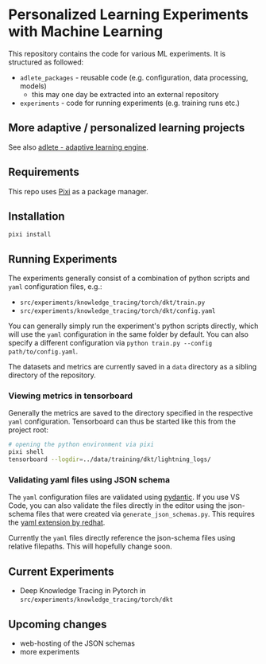 # Personalized Learning Experiments with Machine Learning

This repository contains the code for various ML experiments. It is structured as followed:

- `adlete_packages` - reusable code (e.g. configuration, data processing, models)
  - this may one day be extracted into an external repository
- `experiments` - code for running experiments (e.g. training runs etc.)

## More adaptive / personalized learning projects

See also [adlete - adaptive learning engine](https://gitlab.com/adaptive-learning-engine).

## Requirements

This repo uses [Pixi](https://pixi.sh) as a package manager.

## Installation

`pixi install`

## Running Experiments

The experiments generally consist of a combination of python scripts and `yaml` configuration files, e.g.:

- `src/experiments/knowledge_tracing/torch/dkt/train.py`
- `src/experiments/knowledge_tracing/torch/dkt/config.yaml`

You can generally simply run the experiment's python scripts directly, which will use the `yaml` configuration in the same folder by default. You can also specify a different configuration via `python train.py --config path/to/config.yaml`.

The datasets and metrics are currently saved in a `data` directory as a sibling directory of the repository.

### Viewing metrics in tensorboard

Generally the metrics are saved to the directory specified in the respective `yaml` configuration. Tensorboard can thus be started like this from the project root:

```bash
# opening the python environment via pixi
pixi shell
tensorboard --logdir=../data/training/dkt/lightning_logs/
```

### Validating yaml files using JSON schema

The `yaml` configuration files are validated using [pydantic](https://docs.pydantic.dev). If you use VS Code, you can also validate the files directly in the editor using the json-schema files that were created via `generate_json_schemas.py`. This requires the [yaml extension by redhat](https://marketplace.visualstudio.com/items?itemName=redhat.vscode-yaml).

Currently the `yaml` files directly reference the json-schema files using relative filepaths. This will hopefully change soon.

## Current Experiments

- Deep Knowledge Tracing in Pytorch in `src/experiments/knowledge_tracing/torch/dkt`

## Upcoming changes

- web-hosting of the JSON schemas
- more experiments
